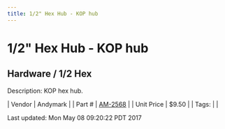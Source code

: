 ```yaml
---
title: 1/2" Hex Hub - KOP hub
---
```


# 1/2" Hex Hub - KOP hub
## Hardware / 1/2 Hex
Description: 	KOP hex hub.  

| Vendor | Andymark | 
| Part # | [AM-2568](http://www.andymark.com/product-p/am-2568.htm) | 
| Unit Price | $9.50 | 
| Tags: |  | 

Last updated: Mon May 08 09:20:22 PDT 2017